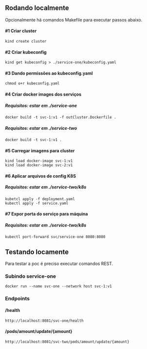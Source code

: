 ## Rodando localmente
Opcionalmente há comandos Makefile para executar passos abaixo. 

#### #1 Criar cluster
```
kind create cluster
```

#### #2 Criar kubeconfig
```
kind get kubeconfig > ./service-one/kubeconfig.yaml
```

#### #3 Dando permissões ao kubeconfig.yaml
``` 
chmod o+r kubeconfig.yaml
```

#### #4 Criar docker images dos serviços

##### Requisitos: estar em *./service-one*
```
docker build -t svc-1:v1 -f outCluster.Dockerfile .
```

##### Requisitos: estar em *./service-two*
```
docker build -t svc-1:v1 .
```

#### #5 Carregar imagens para cluster
```
kind load docker-image svc-1:v1
kind load docker-image svc-2:v1
```

#### #6 Aplicar arquivos de config K8S

##### Requisitos: estar em *./service-two/k8s*

```
kubetcl apply -f deployment.yaml
kubectl apply -f service.yaml
```

#### #7 Expor porta do serviço para máquina

##### Requisitos: estar em *./service-two/k8s*

```
kubectl port-forward svc/service-one 8080:8080
```
## Testando locamente
Para testar a poc é preciso executar comandos REST.

### Subindo service-one
```
docker run --name svc-one --network host svc-1:v1
```

### Endpoints

#### /health
```
http://localhost:8081/svc-one/health
```

#### /pods/amount/update/{amount} 
```
http://localhost:8081/svc-two/pods/amount/update/{amount}
```
